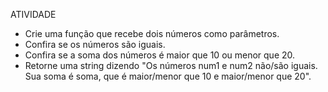 ATIVIDADE* Crie uma função que recebe dois números como parâmetros.* Confira se os números são iguais.* Confira se a soma dos números é maior que 10 ou menor que 20.* Retorne uma string dizendo "Os números num1 e num2 não/são iguais. Sua soma é soma, que é maior/menor que 10 e maior/menor que 20".